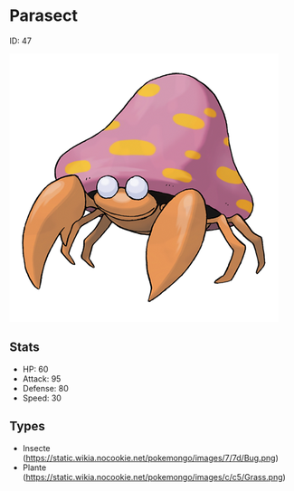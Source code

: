 # Parasect


ID: 47

![](https://raw.githubusercontent.com/PokeAPI/sprites/master/sprites/pokemon/other/official-artwork/47.png "Parasect")

## Stats


 - HP: 60
 - Attack: 95
 - Defense: 80
 - Speed: 30

## Types


 - Insecte (https://static.wikia.nocookie.net/pokemongo/images/7/7d/Bug.png)
 - Plante (https://static.wikia.nocookie.net/pokemongo/images/c/c5/Grass.png)

